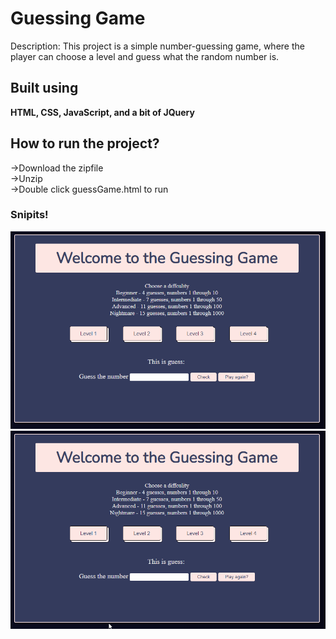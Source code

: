 # Guessing Game
Description: This project is a simple number-guessing game, where the player can choose a level and guess what the random number is.

## Built using
**HTML, CSS, JavaScript, and a bit of JQuery**

## How to run the project?
->Download the zipfile  
->Unzip  
->Double click guessGame.html to run  

### **Snipits!**
![](https://github.com/Fscott2017/guessGame/blob/main/level1.gif)
![](https://github.com/Fscott2017/guessGame/blob/main/level2.gif)
